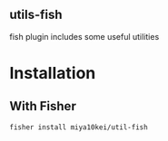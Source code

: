 utils-fish
---
fish plugin includes some useful utilities

# Installation

## With Fisher
```
fisher install miya10kei/util-fish
```

